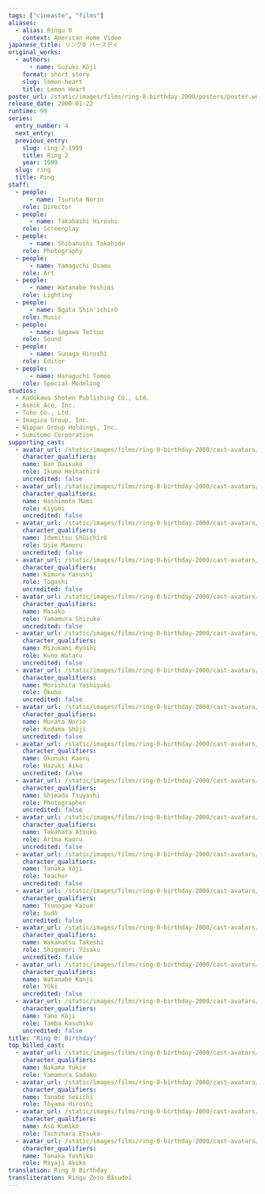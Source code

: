 ```yaml
---
tags: ["cineaste", "films"]
aliases:
  - alias: Ringu 0
    context: American Home Video
japanese_title: リング0 バースデイ
original_works:
  - authors:
      - name: Suzuki Kôji
    format: short story
    slug: lemon-heart
    title: Lemon Heart
poster_url: /static/images/films/ring-0-birthday-2000/posters/poster.webp
release_date: 2000-01-22
runtime: 99
series:
  entry_number: 4
  next_entry:
  previous_entry:
    slug: ring-2-1999
    title: Ring 2
    year: 1999
  slug: ring
  title: Ring
staff:
  - people:
      - name: Tsuruta Norio
    role: Director
  - people:
      - name: Takahashi Hiroshi
    role: Screenplay
  - people:
      - name: Shibanushi Takahide
    role: Photography
  - people:
      - name: Yamaguchi Osamu
    role: Art
  - people:
      - name: Watanabe Yoshimi
    role: Lighting
  - people:
      - name: Ogata Shin'ichirô
    role: Music
  - people:
      - name: Segawa Tetsuo
    role: Sound
  - people:
      - name: Sunaga Hiroshi
    role: Editor
  - people:
      - name: Haraguchi Tomoo
    role: Special Modeling
studios:
  - Kadokawa Shoten Publishing Co., Ltd.
  - Asmik Ace, Inc.
  - Toho Co., Ltd.
  - Imagica Group, Inc.
  - Nippan Group Holdings, Inc.
  - Sumitomo Corporation
supporting_cast:
  - avatar_url: /static/images/films/ring-0-birthday-2000/cast-avatars/daisuke-ban-0.webp
    character_qualifiers:
    name: Ban Daisuke
    role: Ikuma Heihachirô
    uncredited: false
  - avatar_url: /static/images/films/ring-0-birthday-2000/cast-avatars/mami-hashimoto-0.webp
    character_qualifiers:
    name: Hashimoto Mami
    role: Kiyomi
    uncredited: false
  - avatar_url: /static/images/films/ring-0-birthday-2000/cast-avatars/shuichiro-idemitsu-0.webp
    character_qualifiers:
    name: Idemitsu Shûichirô
    role: Ujie Mamoru
    uncredited: false
  - avatar_url: /static/images/films/ring-0-birthday-2000/cast-avatars/yasushi-kimura-0.webp
    character_qualifiers:
    name: Kimura Yasushi
    role: Togashi
    uncredited: false
  - avatar_url: /static/images/films/ring-0-birthday-2000/cast-avatars/masako-0.webp
    character_qualifiers:
    name: Masako
    role: Yamamura Shizuko
    uncredited: false
  - avatar_url: /static/images/films/ring-0-birthday-2000/cast-avatars/ryushi-mizukami-0.webp
    character_qualifiers:
    name: Mizukami Ryûshi
    role: Kuno Wataru
    uncredited: false
  - avatar_url: /static/images/films/ring-0-birthday-2000/cast-avatars/yoshiyuki-morishita-0.webp
    character_qualifiers:
    name: Morishita Yoshiyuki
    role: Ôkubo
    uncredited: false
  - avatar_url: /static/images/films/ring-0-birthday-2000/cast-avatars/norio-murata-0.webp
    character_qualifiers:
    name: Murata Norio
    role: Kodama Shûji
    uncredited: false
  - avatar_url: /static/images/films/ring-0-birthday-2000/cast-avatars/kaoru-okunuki-0.webp
    character_qualifiers:
    name: Okunuki Kaoru
    role: Hazuki Aiko
    uncredited: false
  - avatar_url: /static/images/films/ring-0-birthday-2000/cast-avatars/tsuyoshi-shimada-0.webp
    character_qualifiers:
    name: Shimada Tsuyoshi
    role: Photographer
    uncredited: false
  - avatar_url: /static/images/films/ring-0-birthday-2000/cast-avatars/junko-takahata-0.webp
    character_qualifiers:
    name: Takahata Atsuko
    role: Arima Kaoru
    uncredited: false
  - avatar_url: /static/images/films/ring-0-birthday-2000/cast-avatars/yoji-tanaka-0.webp
    character_qualifiers:
    name: Tanaka Yôji
    role: Teacher
    uncredited: false
  - avatar_url: /static/images/films/ring-0-birthday-2000/cast-avatars/kazue-tsunogae-0.webp
    character_qualifiers:
    name: Tsunogae Kazue
    role: Sudô
    uncredited: false
  - avatar_url: /static/images/films/ring-0-birthday-2000/cast-avatars/takeshi-wakamatsu-0.webp
    character_qualifiers:
    name: Wakamatsu Takeshi
    role: Shigemori Yûsaku
    uncredited: false
  - avatar_url: /static/images/films/ring-0-birthday-2000/cast-avatars/kanji-watanabe-0.webp
    character_qualifiers:
    name: Watanabe Kanji
    role: Yûki
    uncredited: false
  - avatar_url: /static/images/films/ring-0-birthday-2000/cast-avatars/koji-yano-0.webp
    character_qualifiers:
    name: Yano Kôji
    role: Tamba Kasuhiko
    uncredited: false
title: "Ring 0: Birthday"
top_billed_cast:
  - avatar_url: /static/images/films/ring-0-birthday-2000/cast-avatars/yukie-nakama-0.webp
    character_qualifiers:
    name: Nakama Yukie
    role: Yamamura Sadako
  - avatar_url: /static/images/films/ring-0-birthday-2000/cast-avatars/seiichi-tanabe-0.webp
    character_qualifiers:
    name: Tanabe Seiichi
    role: Tôyama Hiroshi
  - avatar_url: /static/images/films/ring-0-birthday-2000/cast-avatars/kumiko-aso-0.webp
    character_qualifiers:
    name: Asô Kumiko
    role: Tachihara Etsuko
  - avatar_url: /static/images/films/ring-0-birthday-2000/cast-avatars/yoshiko-tanaka-0.webp
    character_qualifiers:
    name: Tanaka Yoshiko
    role: Miyaji Akiko
translation: Ring 0 Birthday
transliteration: Ringu Zero Bâsudei
---
```

